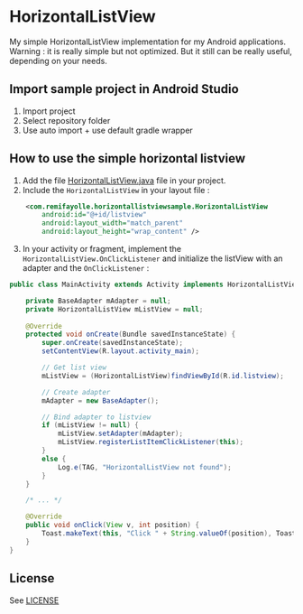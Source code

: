 HorizontalListView
==================

My simple HorizontalListView implementation for my Android applications. Warning : it is really simple but not optimized. But it still can be really useful, depending on your needs.

Import sample project in Android Studio
---------------------------------------
1. Import project
2. Select repository folder
3. Use auto import + use default gradle wrapper

How to use the simple horizontal listview
-----------------------------------------
1. Add the file [HorizontalListView.java](https://github.com/buzeeg/horizontallistview/blob/master/HorizontalListViewSample/src/main/java/com/remifayolle/horizontallistviewsample/HorizontalListView.java) file in your project.
2. Include the `HorizontalListView` in your layout file :
```xml
    <com.remifayolle.horizontallistviewsample.HorizontalListView
        android:id="@+id/listview"
        android:layout_width="match_parent"
        android:layout_height="wrap_content" />
```

3. In your activity or fragment, implement the `HorizontalListView.OnClickListener` and initialize the listView with an adapter and the `OnClickListener` :
```java
public class MainActivity extends Activity implements HorizontalListView.OnListItemClickListener {

    private BaseAdapter mAdapter = null;
    private HorizontalListView mListView = null;
    
    @Override
    protected void onCreate(Bundle savedInstanceState) {
        super.onCreate(savedInstanceState);
        setContentView(R.layout.activity_main);

        // Get list view
        mListView = (HorizontalListView)findViewById(R.id.listview);

        // Create adapter
        mAdapter = new BaseAdapter();

        // Bind adapter to listview
        if (mListView != null) {
            mListView.setAdapter(mAdapter);
            mListView.registerListItemClickListener(this);
        }
        else {
            Log.e(TAG, "HorizontalListView not found");
        }
    }

    /* ... */

    @Override
    public void onClick(View v, int position) {
        Toast.makeText(this, "Click " + String.valueOf(position), Toast.LENGTH_SHORT).show();
    }
}
```

License
-------
See [LICENSE](http://github.com/buzeeg/horizontallistview/blob/master/LICENSE)
